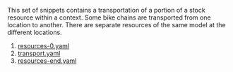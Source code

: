This set of snippets contains a transportation of a portion of a stock resource within a context.  Some bike chains are transported from one location to another.  There are separate resources of the same model at the different locations.

1. [resources-0.yaml](https://github.com/valueflows/valueflows/blob/master/snippets/stock-transport-within-context/resources-0.yaml)
1. [transport.yaml](https://github.com/valueflows/valueflows/blob/master/snippets/stock-transport-within-context/transport.yaml)
1. [resources-end.yaml](https://github.com/valueflows/valueflows/blob/master/snippets/stock-transport-within-context/resources-end.yaml)
